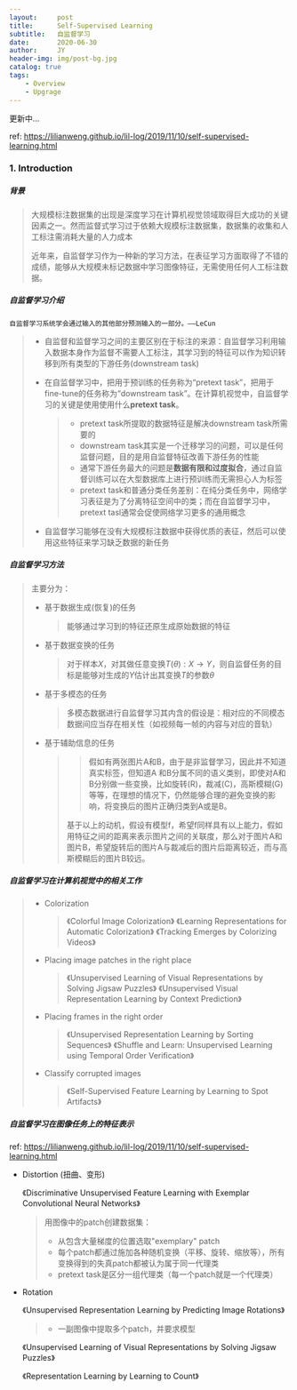 ```yaml
---
layout:     post
title:      Self-Supervised Learning
subtitle:   自监督学习
date:       2020-06-30
author:     JY
header-img: img/post-bg.jpg
catalog: true
tags:
    - Overview
	- Upgrage
---
```


更新中...

ref: https://lilianweng.github.io/lil-log/2019/11/10/self-supervised-learning.html

### 1. Introduction

##### **背景**

> 大规模标注数据集的出现是深度学习在计算机视觉领域取得巨大成功的关键因素之一。然而监督式学习过于依赖大规模标注数据集，数据集的收集和人工标注需消耗大量的人力成本
>
> 近年来，自监督学习作为一种新的学习方法，在表征学习方面取得了不错的成绩，能够从大规模未标记数据中学习图像特征，无需使用任何人工标注数据。



##### **自监督学习介绍**

`自监督学习系统学会通过输入的其他部分预测输入的一部分。——LeCun`

> - 自监督和监督学习之间的主要区别在于标注的来源：自监督学习利用输入数据本身作为监督不需要人工标注，其学习到的特征可以作为知识转移到所有类型的下游任务(downstream task)
>
> - 在自监督学习中，把用于预训练的任务称为“pretext task”，把用于fine-tune的任务称为“downstream task”。在计算机视觉中，自监督学习的关键是使用使用什么**pretext task**。
>
>   > - pretext task所提取的数据特征是解决downstream task所需要的
>   > - downstream task其实是一个迁移学习的问题，可以是任何监督问题，目的是用自监督特征改善下游任务的性能
>   > - 通常下游任务最大的问题是**数据有限和过度拟合**，通过自监督训练可以在大型数据库上进行预训练而无需担心人为标签
>   > - pretext task和普通分类任务差别：在纯分类任务中，网络学习表征是为了分离特征空间中的类；而在自监督学习中，pretext tasl通常会促使网络学习更多的通用概念
> 
> - 自监督学习能够在没有大规模标注数据中获得优质的表征，然后可以使用这些特征来学习缺乏数据的新任务



##### 自监督学习方法

> 主要分为：
>
> - 基于数据生成(恢复)的任务
>
>   > 能够通过学习到的特征还原生成原始数据的特征
>
> - 基于数据变换的任务
>
>   > 对于样本$X$，对其做任意变换$T(\theta):X \rightarrow Y$，则自监督任务的目标是能够对生成的$Y$估计出其变换$T$的参数$\theta$
>
> - 基于多模态的任务
>
>   > 多模态数据进行自监督学习其内含的假设是：相对应的不同模态数据间应当存在相关性（如视频每一帧的内容与对应的音轨）
>
> - 基于辅助信息的任务
>
>   > > 假如有两张图片A和B，由于是非监督学习，因此并不知道真实标签，但知道A 和B分属不同的语义类别，即使对A和B分别做一些变换，比如旋转(R)，裁减(C)，高斯模糊(G)等等，在理想的情况下，仍然能够合理的避免变换的影响，将变换后的图片正确归类到A或是B。
>   >
>   > 基于以上的动机，假设有模型f，希望f同样具有以上能力，假如用特征之间的距离来表示图片之间的关联度，那么对于图片A和图片B，希望旋转后的图片A与裁减后的图片后距离较近，而与高斯模糊后的图片B较远。



##### **自监督学习在计算机视觉中的相关工作**

> - Colorization
>
>   > 《Colorful Image Colorization》
>   > 《Learning Representations for Automatic Colorization》
>   > 《Tracking Emerges by Colorizing Videos》
>
> - Placing image patches in the right place
>
>   > 《Unsupervised Learning of Visual Representations by Solving Jigsaw Puzzles》
>   > 《Unsupervised Visual Representation Learning by Context Prediction》
>
> - Placing frames in the right order
>
>   > 《Unsupervised Representation Learning by Sorting Sequences》
>   > 《Shuffle and Learn: Unsupervised Learning using Temporal Order Verification》
>
> - Classify corrupted images
>
>   > 《Self-Supervised Feature Learning by Learning to Spot Artifacts》



##### 自监督学习在图像任务上的特征表示

ref: https://lilianweng.github.io/lil-log/2019/11/10/self-supervised-learning.html

- Distortion (扭曲、变形)

  《Discriminative Unsupervised Feature Learning with Exemplar Convolutional Neural Networks》

  > 用图像中的patch创建数据集：
  >
  > - 从包含大量梯度的位置选取"exemplary" patch
  > - 每个patch都通过施加各种随机变换（平移、旋转、缩放等），所有变换得到的失真patch都被认为属于同一代理类
  > - pretext task是区分一组代理类（每一个patch就是一个代理类）

- Rotation

  《Unsupervised Representation Learning by Predicting Image Rotations》

  > - 一副图像中提取多个patch，并要求模型

  《Unsupervised Learning of Visual Representations by Solving Jigsaw Puzzles》

  > 

  《Representation Learning by Learning to Count》
  
  > 